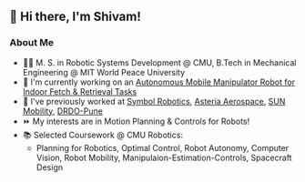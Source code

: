 ## 👋 Hi there, I'm Shivam! 

### About Me
- 🧑‍🎓 M. S. in Robotic Systems Development @ CMU, B.Tech in Mechanical Engineering @ MIT World Peace University
- 🤖 I'm currently working on an [Autonomous Mobile Manipulator Robot for Indoor Fetch & Retrieval Tasks](https://youtu.be/Km9_RogBT0A)
- 🌱 I've previously worked at [Symbol Robotics](https://symbolrobotics.com/), [Asteria Aerospace](https://www.asteria.co.in), [SUN Mobility](https://www.sunmobility.com/), [DRDO-Pune](https://www.drdo.gov.in/labs-and-establishments/research-development-establishment-rdee)
- ⏩ My interests are in Motion Planning & Controls for Robots!
- 📚 Selected Coursework @ CMU Robotics:
  - Planning for Robotics, Optimal Control, Robot Autonomy, Computer Vision, Robot Mobility, Manipulaion-Estimation-Controls, Spacecraft Design





<!--
**shivamtrip/shivamtrip** is a ✨ _special_ ✨ repository because its `README.md` (this file) appears on your GitHub profile.

Here are some ideas to get you started:

- 🔭 I’m currently working on ...
- 🌱 I’m currently learning ...
- 👯 I’m looking to collaborate on ...
- 🤔 I’m looking for help with ...
- 💬 Ask me about ...
- 📫 How to reach me: ...
- 😄 Pronouns: ...
- ⚡ Fun fact: ...
-->
